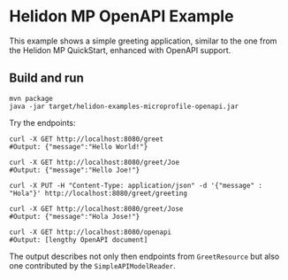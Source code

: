 # Helidon MP OpenAPI Example

This example shows a simple greeting application, similar to the one from the 
Helidon MP QuickStart, enhanced with OpenAPI support.

## Build and run

```shell
mvn package
java -jar target/helidon-examples-microprofile-openapi.jar
```

Try the endpoints:

```shell
curl -X GET http://localhost:8080/greet
#Output: {"message":"Hello World!"}

curl -X GET http://localhost:8080/greet/Joe
#Output: {"message":"Hello Joe!"}

curl -X PUT -H "Content-Type: application/json" -d '{"message" : "Hola"}' http://localhost:8080/greet/greeting

curl -X GET http://localhost:8080/greet/Jose
#Output: {"message":"Hola Jose!"}

curl -X GET http://localhost:8080/openapi
#Output: [lengthy OpenAPI document]
```
The output describes not only then endpoints from `GreetResource` but
also one contributed by the `SimpleAPIModelReader`.


